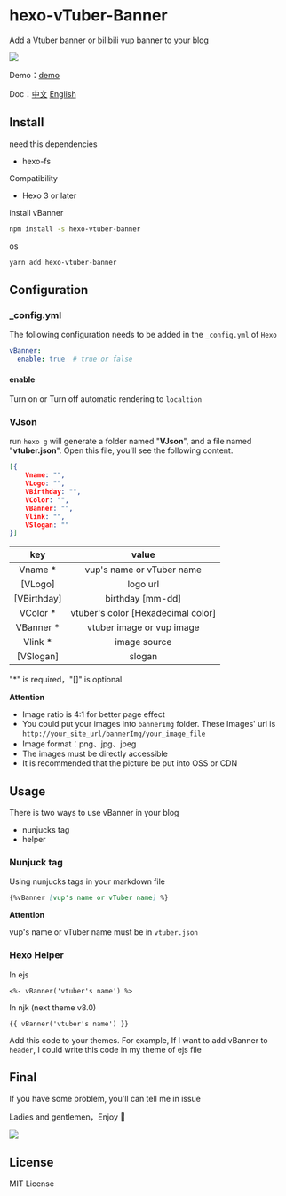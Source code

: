 # hexo-vTuber-Banner

Add a Vtuber banner or bilibili vup banner to your blog

![](https://static.xiaoblogs.cn/img/20210909151949.png)

Demo：[demo](https://mimonarchrd.gitee.io/passages/vTuber-demo/)

Doc：[中文](https://github.com/MIMONATCH/hexo-vtuber-banner/blob/main/README.md) [English](https://github.com/MIMONATCH/hexo-vtuber-banner/blob/main/doc/README.md)

## Install

need this dependencies

- hexo-fs

Compatibility 

- Hexo 3 or later



install vBanner

```sh
npm install -s hexo-vtuber-banner
```

os

```sh
yarn add hexo-vtuber-banner
```

## Configuration

### _config.yml

The following configuration needs to be added in the `_config.yml` of `Hexo`

```yaml
vBanner:
  enable: true	# true or false
```

#### enable

Turn on or Turn off automatic rendering to `localtion`

### VJson

run `hexo g` will generate a folder named "**VJson**", and a file named "**vtuber.json**". Open this file, you'll see the following content.

```json
[{
    Vname: "",
    VLogo: "",
    VBirthday: "",
    VColor: "",
    VBanner: "",
    Vlink: "",
    VSlogan: ""
}]
```

|     key     |               value                |
| :---------: | :--------------------------------: |
|   Vname *   |     vup's name or vTuber name      |
|   [VLogo]   |              logo url              |
| [VBirthday] |          birthday [mm-dd]          |
|  VColor *   | vtuber's color [Hexadecimal color] |
|  VBanner *  |     vtuber image or vup image      |
|   Vlink *   |            image source            |
|  [VSlogan]  |               slogan               |

"*" is required，"[]" is optional

**Attention**

- Image ratio is 4:1 for better page effect
- You could put your images into `bannerImg` folder. These Images' url is `http://your_site_url/bannerImg/your_image_file`
- Image format：png、jpg、jpeg
- The images must be directly accessible
- It is recommended that the picture be put into OSS or CDN

## Usage

There is two ways to use vBanner in your blog

- nunjucks tag
- helper

### Nunjuck tag

Using nunjucks tags in your markdown file

```markdown
{%vBanner [vup's name or vTuber name] %}
```

**Attention**

vup's name or vTuber name must be in `vtuber.json`

### Hexo Helper

In ejs

```ejs
<%- vBanner('vtuber's name') %>
```

In njk (next theme v8.0)

```
{{ vBanner('vtuber's name') }}
```

Add this code to your themes. For example, If I want to add vBanner to `header`, I could write this code in my theme of ejs file

## Final

If you have some problem, you'll can tell me in issue

Ladies and gentlemen，Enjoy :beer:

![](https://static.xiaoblogs.cn/emoji/%E5%B0%8F%E5%B8%8C%E5%B0%8F%E6%A1%83_%E8%BF%99%E6%A0%B7%E9%82%A3%E6%A0%B7.png)

## License

MIT License